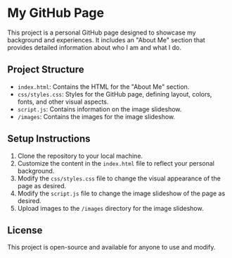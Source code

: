 # My GitHub Page

This project is a personal GitHub page designed to showcase my background and experiences. It includes an "About Me" section that provides detailed information about who I am and what I do.

## Project Structure

- `index.html`: Contains the HTML for the "About Me" section.
- `css/styles.css`: Styles for the GitHub page, defining layout, colors, fonts, and other visual aspects.
- `script.js`: Contains information on the image slideshow.
- `/images`: Contains the images for the image slideshow.

## Setup Instructions

1. Clone the repository to your local machine.
2. Customize the content in the `index.html` file to reflect your personal background.
3. Modify the `css/styles.css` file to change the visual appearance of the page as desired.
4. Modify the `script.js` file to change the image slideshow of the page as desired.
5. Upload images to the `/images` directory for the image slideshow.

## License

This project is open-source and available for anyone to use and modify.
